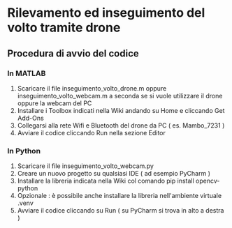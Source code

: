 # Rilevamento ed inseguimento del volto tramite drone
## Procedura di avvio del codice 
### In MATLAB 
1. Scaricare il file inseguimento_volto_drone.m oppure inseguimento_volto_webcam.m a seconda se si vuole utilizzare il drone oppure la webcam del PC
2. Installare i Toolbox indicati nella Wiki andando su Home e cliccando Get Add-Ons 
3. Collegarsi alla rete Wifi e Bluetooth del drone da PC ( es. Mambo_7231 )
4. Avviare il codice cliccando Run nella sezione Editor
### In Python
1. Scaricare il file inseguimento_volto_webcam.py
2. Creare un nuovo progetto su qualsiasi IDE ( ad esempio PyCharm )
3. Installare la libreria indicata nella Wiki col comando pip install opencv-python
4. Opzionale : è possibile anche installare la libreria nell'ambiente virtuale .venv 
5. Avviare il codice cliccando su Run ( su PyCharm si trova in alto a destra )
